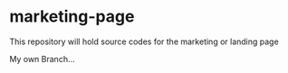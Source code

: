 # marketing-page
This repository will hold source codes for the marketing or landing page


My own Branch...
